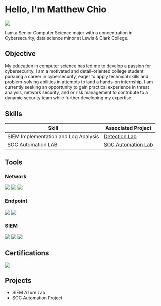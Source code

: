 # Hello, I'm Matthew Chio
<a href="https://www.linkedin.com/in/matthew-chio-349832252/"><img src="https://img.shields.io/badge/-LinkedIn-0072b1?&style=for-the-badge&logo=linkedin&logoColor=white" /></a>

I am a Senior Computer Science major with a concentration in Cybersecurity, data science minor at Lewis & Clark College.

## Objective

My education in computer science has led me to develop a passion for cybersecurity. I am a motivated and detail-oriented college student pursuing a career in cybersecurity, eager to apply technical skills and problem-solving abilities in attempts to land a hands-on internship. I am currently seeking an opportunity to gain practical experience in threat analysis, network security, and or risk management to contribute to a dynamic security team while further developing my expertise.

## Skills


| Skill                                         | Associated Project         |
|-----------------------------------------------|----------------------------|
| SIEM Implementation and Log Analysis          | <a href="https://github.com/Macheeeeto/AzureSentinal-Lab">Detection Lab</a>|
| SOC Automation LAB                            | <a href="https://github.com/Macheeeeto/SOC-Automation-LAB">SOC Automation Lab</a>|

## Tools

### Network
<div>
    <img src="https://img.shields.io/badge/-Wireshark-1679A7?&style=for-the-badge&logo=Wireshark&logoColor=white" />
    <img src="https://img.shields.io/badge/-Suricata-EF3B2D?&style=for-the-badge&logo=Suricata&logoColor=white" />
    <img src="https://img.shields.io/badge/-Zeek-777BB4?&style=for-the-badge&logo=Zeek&logoColor=white" />
</div>

### Endpoint
<div>
    <img src="https://img.shields.io/badge/-Microsoft_Defender_for_Endpoint-00A4EF?&style=for-the-badge&logo=Microsoft&logoColor=white" />
    <img src="https://img.shields.io/badge/-Velociraptor-4B275F?&style=for-the-badge&logo=Velociraptor&logoColor=white" />
</div>

### SIEM
<div>
    <img src="https://img.shields.io/badge/-Microsoft_Sentinel-0078D4?&style=for-the-badge&logo=Microsoft&logoColor=white" />
    <img src="https://img.shields.io/badge/-Splunk-000000?&style=for-the-badge&logo=Splunk&logoColor=white" />
    <img src="https://img.shields.io/badge/-Elastic-005571?&style=for-the-badge&logo=Elastic&logoColor=white" />
</div>

## Certifications
<div>
<img src="https://img.shields.io/badge/-Google-4285F4?&style=for-the-badge&logo=Google&logoColor=white" />

</div>

## Projects
- SIEM Azure Lab
- SOC Automation Project
